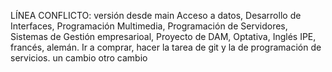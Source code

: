 LÍNEA CONFLICTO: versión desde main
Acceso a datos, Desarrollo de Interfaces, Programación Multimedia, Programación de Servidores, Sistemas de Gestión empresarioal, Proyecto de DAM, Optativa, Inglés
IPE, francés, alemán.
Ir a comprar, hacer la tarea de git y la de programación de servicios.
un cambio
otro cambio
